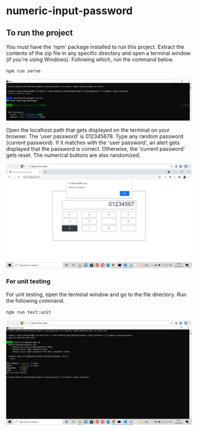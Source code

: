 # numeric-input-password

## To run the project

You must have the 'npm' package installed to run this project. Extract the contents of the zip file in any specific directory and open a terminal window (if you're using Windows). Following which, run the command below. 

```
npm run serve 
```

![![](run-serve.png)](images/run-serve.png)

Open the localhost path that gets displayed on the terminal on your browser. The 'user password' is 012345678. Type any random password (current password). If it matches with the 'user password', an alert gets displayed that the password is correct. Otherwise, the 'current password' gets reset. The numerical buttons are also randomized.


![](images/pass.png)


### For unit testing

For unit testing, open the terminal window and go to the file directory. Run the following command.

```
npm run test:unit
```

![![](unit.png)](images/unit.png)




